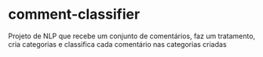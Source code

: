 # comment-classifier
Projeto de NLP que recebe um conjunto de comentários, faz um tratamento, cria categorias e classifica cada comentário nas categorias criadas

